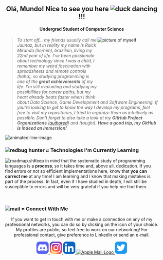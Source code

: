 <h2 align="center" font-weight="bold">Olá, Mundo! Nice to see you here
   <img width="20" alt="duck dancing" src="https://i.imgur.com/GASCtfk.gif"/> !!!
</h2>
<h4 align="center">Undergrad Student of Computer Science</h4>

<div>
   <img align="right" height="200" width="200" alt="picture of myself"
      src="https://i.imgur.com/TwfLHSm.png">

   > _To start off... my friends usually call me Juunaz, but in reality my name
    is Raick Miranda (he/him), brazilian, living my 22nd year of life. I've
    been passionate about technology since I was a child, I remember my weird
    fascination with spreadsheets and remote controls (haha), so studying
    programming is one of the **great achievements** of my life. I'm still
    evaluating and studying my possibilities for career paths, but my heart
    already beats faster when I think about Data Science, Game Development and
    Software Engineering. If you're looking to get to know the way I develop my
    programs, feel free to visit my repositories, I tried to organize them as
    intuitively as possible. Don't forget to also take a look at my **GitHub
    Project Organizations** ([authored](https://github.com/rm-dev-labs)) and 
    (taught). **Have a good trip, my GitHub is indeed an immersion!**_
</div>

<img height="5px" width="70%" alt="animated-line-image"
   src="https://www.animatedimages.org/data/media/562/animated-line-image-0031.gif"/>

<h3><img width="20" alt="redbug hunter" src="https://i.imgur.com/a9BlfZu.png"/>
   ≈ Technologies I'm Currently Learning</h3>

<div>
   <a href="https://roadmap.sh"><img align="left" alt="roadmap.sh"
      src="https://api.roadmap.sh/v1-badge/wide/646eb114f4193ae10b46b8c0?variant=dark&roadmaps=backend%2Cfull-stack%2Cpython%2Cjava"/>
   </a>
   
   <p>
      Keep in mind that the systematic study of programming languages is a
      <b>process</b>, so it takes time and, above all, dedication. If you find
      errors or not so efficient implementations here, know that <b>you can
      correct me</b> at any time! I am learning and I know that making mistakes
      is part of the process. In fact, even if I have studied in depth, I will
      still be susceptible to errors and will be very grateful if you help me
      find them.
   </p>
</div>

<br>

<h3><img width="20" alt="mail" src="https://i.imgur.com/0dmUIFO.png"/>
   ≈ Connect With Me</h3>

<div align="center">
   <p>
      If you want to get in touch with me or make a connection on any of my
      professional networks, you can do so by clicking on the icon of your
      choice. My profiles are public, so feel free to work on our networking!
      For professional contact, give preference to LinkedIn or send an e-mail.
   </p>
   
   <a href="https://discord.gg/yyxK2nNH7u" target="_blank"><img width="40"
      height="40" target="_blank" alt="Discord Logo"
      src="https://raw.githubusercontent.com/tandpfun/skill-icons/59059d9d1a2c092696dc66e00931cc1181a4ce1f/icons/Discord.svg">
   </a>
   <a href="https://instagram.com/raickmiranda" target="_blank"><img width="40"
      height="40" target="_blank" alt="Instagram Logo"
      src="https://raw.githubusercontent.com/tandpfun/skill-icons/59059d9d1a2c092696dc66e00931cc1181a4ce1f/icons/Instagram.svg">
   </a>
   <a href="https://www.linkedin.com/in/raickmiranda/" target="_blank"><img
      width="40" height="40" target="_blank" alt="LinkedIn Logo"
      src="https://raw.githubusercontent.com/tandpfun/skill-icons/59059d9d1a2c092696dc66e00931cc1181a4ce1f/icons/LinkedIn.svg">
   </a>
   <a href="mailto:mirandaraick@outlook.com" target="_blank"><img
      width="40" height="40" target="_blank" alt="Apple Mail Logo"
      src="https://upload.wikimedia.org/wikipedia/commons/thumb/4/4e/Mail_%28iOS%29.svg/2048px-Mail_%28iOS%29.svg.png">
   </a>
   <a href="https://twitter.com/raickmiranda" target="_blank"><img
      width="40" height="40" target="_blank" alt="Twitter Logo"
      src="https://raw.githubusercontent.com/tandpfun/skill-icons/59059d9d1a2c092696dc66e00931cc1181a4ce1f/icons/Twitter.svg">
   </a>
</div>